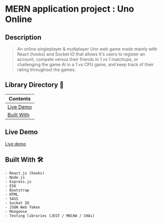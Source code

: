 # MERN application project : Uno Online

## Description

> An online singleplayer & multiplayer Uno web game made mainly with React (hooks) and Socket IO that allows It's users to register an account, compete versus their friends in 1 vs 1 matchups, or challenging the game AI in a 1 vs CPU game, and keep track of their rating throughout the games.

## Library Directory 📙

| Contents                  |
| ------------------------- |
| [Live Demo](#live-demo)   |
| [Built With](#built-with) |

## Live Demo

[Live demo](https://online-uno.netlify.app/)

## Built With 🛠

```
- React.js (hooks)
- Node.js
- Express.js
- ES6
- Bootstrap
- HTML
- SASS
- Socket IO
- JSON Web Token
- Mongoose
- Testing libraries (JEST / MOCHA / CHAi)
```
